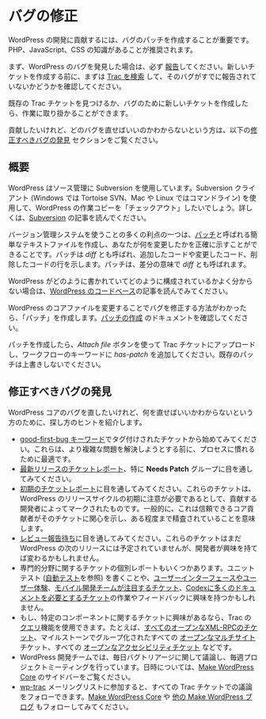 <!--
# Fixing Bugs
-->

# バグの修正

<!--
A great way to contribute to the development of WordPress is to help patch bugs. Having a good working knowledge of PHP, JavaScript, or CSS is recommended.
-->

WordPress の開発に貢献するには、バグのパッチを作成することが重要です。PHP、JavaScript、CSS の知識があることが推奨されます。

<!--
First, if you have found a bug in WordPress, please make sure you [report it](https://make.wordpress.org/core/handbook/testing/reporting-bugs/). Please [search Trac](https://core.trac.wordpress.org/search) first to see if the bug has already been reported before creating a new ticket.
-->

まず、WordPress のバグを発見した場合は、必ず [報告](https://ja.wordpress.org/team/handbook/core/testing/reporting-bugs/)してください。新しいチケットを作成する前に、まずは [Trac を検索](https://core.trac.wordpress.org/search) して、そのバグがすでに報告されていないかどうかを確認してください。

<!--
Once you’ve either found an existing Trac ticket or created a new ticket for the bug, you can get to work.
-->

既存の Trac チケットを見つけるか、バグのために新しいチケットを作成したら、作業に取り掛かることができます。

<!--
If you want to help, but don’t know which bugs to fix, review the [Finding Bugs to Fix](#finding-bugs-to-fix) section below.
-->

貢献したいけれど、どのバグを直せばいいのかわからないという方は、以下の[修正すべきバグの発見](#finding-bugs-to-fix) セクションをご覧ください。

<!--
## Overview
-->

## 概要

<!--
WordPress uses Subversion for source control. You will want to *check out* a working copy of WordPress using a Subversion client (such as Tortoise SVN on Windows, using the command line on Mac and Linux). For more, read the [Subversion](https://make.wordpress.org/core/handbook/svn/) article.
-->

WordPress はソース管理に Subversion を使用しています。Subversion クライアント (Windows では Tortoise SVN、Mac や Linux ではコマンドライン) を使用して、WordPress の作業コピーを「チェックアウト」したいでしょう。詳しくは、[Subversion](https://ja.wordpress.org/team/handbook/core/svn/) の記事を読んでください。

<!--
One of the many benefits to using a version control system is that you can create a simple text file, called a [patch](https://make.wordpress.org/core/glossary/#patch), that shows exactly what you’ve changed – the lines of code you added, modified, and removed. A patch is also called a *diff*, for differences.
-->

バージョン管理システムを使うことの多くの利点の一つは、[パッチ](https://make.wordpress.org/core/glossary/#patch)と呼ばれる簡単なテキストファイルを作成し、あなたが何を変更したかを正確に示すことができることです。パッチは *diff* とも呼ばれ、追加したコードや変更したコード、削除したコードの行を示します。パッチは、差分の意味で *diff* とも呼ばれます。

<!--
If you are not familiar with how WordPress is written and organized, read the article on [the WordPress Codebase](https://make.wordpress.org/core/handbook/contribute/codebase/).
-->

WordPress がどのように書かれていてどのように構成されているかよく分からない場合は、[WordPress のコードベース](https://ja.wordpress.org/team/handbook/core/contribute/codebase/)の記事を読んでみてください。

<!--
Once you’ve figured out how to fix the bug by modifying WordPress core files, you should create a *patch*. Review the [Creating a Patch](https://make.wordpress.org/core/handbook/submitting-a-patch/ "Creating a Patch") documentation.
-->

WordPress のコアファイルを変更することでバグを修正する方法がわかったら、「パッチ」を作成します。[パッチの作成](https://ja.wordpress.org/team/handbook/core/submitting-a-patch/ "パッチの作成") のドキュメントを確認してください。

<!--
Once you’ve created a patch, upload it to the Trac ticket using the *Attach file* button, and add *has-patch* to the workflow keywords. Please don’t overwrite any existing, previous patches.
-->

パッチを作成したら、*Attach file* ボタンを使って Trac チケットにアップロードし、ワークフローのキーワードに *has-patch* を追加してください。既存のパッチは上書きしないでください。

<!--
## Finding Bugs to Fix
-->

## 修正すべきバグの発見

<!--
If you want to fix bugs in the core parts of WordPress, but don’t know what to fix, here are some suggestions on finding one:
-->

WordPress コアのバグを直したいけれど、何を直せばいいかわからないという方のために、探し方のヒントを紹介します。

<!--
*   Try starting with tickets that have been [tagged with the ‘good-first-bug’ keyword](https://core.trac.wordpress.org/tickets/good-first-bugs). They’re great for getting familiar with the process before attempting to solve more complicated problems.
*   Look through the [ticket report for the latest release](https://core.trac.wordpress.org/report/6), in particular the **Needs Patch** group.
*   Look through the [ticket report for “early” tickets](https://core.trac.wordpress.org/report/14). These tickets have been marked by contributing developers as needing attention early in the WordPress release cycle. Generally, this means a trusted core contributor has shown interest in it, “blessing” the ticket to a certain extent.
*   Look through the [Awaiting Review report](https://core.trac.wordpress.org/report/40). These tickets have not yet been slated for the next release of WordPress, but if a developer takes an interest in it, that can change.
*   There are individual reports of tickets for a number of specialized areas: you may be interested in writing unit tests (see [Automated Testing](https://make.wordpress.org/core/handbook/automated-testing/)), working on or providing feedback for [user interfaces and user experiences](https://core.trac.wordpress.org/report/35), [tickets of interest to the mobile development team](https://core.trac.wordpress.org/report/42), and [tickets requiring more documentation in the Codex](https://core.trac.wordpress.org/report/36).
*   If you are interested in tickets from a particular component, you can use the [Query](https://core.trac.wordpress.org/query) feature of Trac. For example, [all open XML-RPC tickets](https://core.trac.wordpress.org/query?status=!closed&component=XML-RPC), all [open Multisite](https://core.trac.wordpress.org/query?status=!closed&component=Multisite&group=milestone) tickets grouped by milestones, and all [open Accessibility tickets](https://core.trac.wordpress.org/query?status=!closed&component=Accessibility).
*   The WordPress development team has daily discussions on bug triage, and weekly project meetings. For dates and times, see the sidebar on [Make WordPress Core](https://make.wordpress.org/core/).
*   Consider joining the [wp-trac](http://lists.automattic.com/mailman/listinfo/wp-trac) mailing list to follow the discussions in every Trac ticket. Also follow along on [Make WordPress Core](https://make.wordpress.org/core/), and potentially [other Make WordPress blogs](http://make.wordpress.org).
-->

*   [good-first-bug キーワード](https://core.trac.wordpress.org/tickets/good-first-bugs)でタグ付けされたチケットから始めてみてください。これらは、より複雑な問題を解決しようとする前に、プロセスに慣れるために最適です。
*   [最新リリースのチケットレポート](https://core.trac.wordpress.org/report/6)、特に **Needs Patch** グループに目を通してみてください。
*   [初期のチケットレポート](https://core.trac.wordpress.org/report/14)に目を通してみてください。これらのチケットは、WordPress のリリースサイクルの初期に注意が必要であるとして、貢献する開発者によってマークされたものです。一般的に、これは信頼できるコア貢献者がそのチケットに関心を示し、ある程度まで精査されていることを意味します。
*   [レビュー報告待ち](https://core.trac.wordpress.org/report/40)に目を通してみてください。これらのチケットはまだ WordPress の次のリリースには予定されていませんが、開発者が興味を持てば変わるかもしれません。
*   専門的分野に関するチケットの個別レポートもいくつかあります。ユニットテスト ([自動テスト](https://ja.wordpress.org/team/handbook/core/automated-testing/)を参照) を書くことや、[ユーザーインターフェースやユーザー体験](https://core.trac.wordpress.org/report/35)、[モバイル開発チームが注目するチケット](https://core.trac.wordpress.org/report/42)、[Codexに多くのドキュメントを必要とするチケット](https://core.trac.wordpress.org/report/36)の作業やフィードバックに興味を持つかもしれません。
*   もし、特定のコンポーネントに関するチケットに興味があるなら、Trac の [クエリ](https://core.trac.wordpress.org/query)機能を使用できます。たとえば、[すべてのオープンなXML-RPCのチケット](https://core.trac.wordpress.org/query?status=!closed&component=XML-RPC)、マイルストーンでグループ化されたすべての [オープンなマルチサイト](https://core.trac.wordpress.org/query?status=!closed&component=Multisite&group=milestone) チケット、すべての [オープンなアクセシビリティチケット](https://core.trac.wordpress.org/query?status=!closed&component=Accessibility) などです。
*   WordPress 開発チームでは、毎日バグトリアージに関して議論し、毎週プロジェクトミーティングを行っています。日時については、[Make WordPress Core](https://make.wordpress.org/core/) のサイドバーをご覧ください。
*   [wp-trac](http://lists.automattic.com/mailman/listinfo/wp-trac) メーリングリストに参加すると、すべての Trac チケットでの議論をフォローできます。[Make WordPress Core](https://make.wordpress.org/core/) や [他の Make WordPress ブログ](http://make.wordpress.org) もフォローしてみてください。
